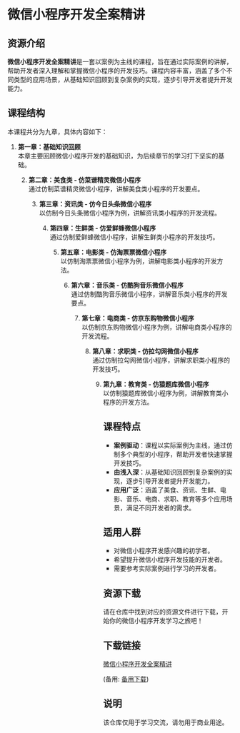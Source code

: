 # 微信小程序开发全案精讲

## 资源介绍

**微信小程序开发全案精讲**是一套以案例为主线的课程，旨在通过实际案例的讲解，帮助开发者深入理解和掌握微信小程序的开发技巧。课程内容丰富，涵盖了多个不同类型的应用场景，从基础知识回顾到复杂案例的实现，逐步引导开发者提升开发能力。

## 课程结构

本课程共分为九章，具体内容如下：

1. **第一章：基础知识回顾**  
   本章主要回顾微信小程序开发的基础知识，为后续章节的学习打下坚实的基础。

   2. **第二章：美食类 - 仿菜谱精灵微信小程序**  
      通过仿制菜谱精灵微信小程序，讲解美食类小程序的开发要点。

      3. **第三章：资讯类 - 仿今日头条微信小程序**  
         以仿制今日头条微信小程序为例，讲解资讯类小程序的开发流程。

         4. **第四章：生鲜类 - 仿爱鲜蜂微信小程序**  
            通过仿制爱鲜蜂微信小程序，讲解生鲜类小程序的开发技巧。

            5. **第五章：电影类 - 仿淘票票微信小程序**  
               以仿制淘票票微信小程序为例，讲解电影类小程序的开发方法。

               6. **第六章：音乐类 - 仿酷狗音乐微信小程序**  
                  通过仿制酷狗音乐微信小程序，讲解音乐类小程序的开发要点。

                  7. **第七章：电商类 - 仿京东购物微信小程序**  
                     以仿制京东购物微信小程序为例，讲解电商类小程序的开发流程。

                     8. **第八章：求职类 - 仿拉勾网微信小程序**  
                        通过仿制拉勾网微信小程序，讲解求职类小程序的开发技巧。

                        9. **第九章：教育类 - 仿猿题库微信小程序**  
                           以仿制猿题库微信小程序为例，讲解教育类小程序的开发方法。

                           ## 课程特点

                           - **案例驱动**：课程以实际案例为主线，通过仿制多个典型的小程序，帮助开发者快速掌握开发技巧。
                           - **由浅入深**：从基础知识回顾到复杂案例的实现，逐步引导开发者提升开发能力。
                           - **应用广泛**：涵盖了美食、资讯、生鲜、电影、音乐、电商、求职、教育等多个应用场景，满足不同开发者的需求。

                           ## 适用人群

                           - 对微信小程序开发感兴趣的初学者。
                           - 希望提升微信小程序开发技能的开发者。
                           - 需要参考实际案例进行学习的开发者。

                           ## 资源下载

                           请在仓库中找到对应的资源文件进行下载，开始你的微信小程序开发学习之旅吧！

                           ## 下载链接
                           [微信小程序开发全案精讲](https://pan.quark.cn/s/22c36108e949) 

                           (备用: [备用下载](https://pan.baidu.com/s/1z2IG3Es59ytDBH2OzCzsWg?pwd=1234))

                           ## 说明

                           该仓库仅用于学习交流，请勿用于商业用途。
